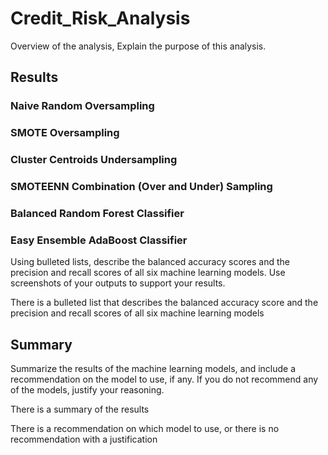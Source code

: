 # Credit_Risk_Analysis

Overview of the analysis, Explain the purpose of this analysis.

## Results

### Naive Random Oversampling

### SMOTE Oversampling

### Cluster Centroids Undersampling

### SMOTEENN Combination (Over and Under) Sampling

### Balanced Random Forest Classifier

### Easy Ensemble AdaBoost Classifier

Using bulleted lists, describe the balanced accuracy scores and the precision and recall scores of all six machine learning models. Use screenshots of your outputs to support your results.

There is a bulleted list that describes the balanced accuracy score and the precision and recall scores of all six machine learning models

## Summary

Summarize the results of the machine learning models, and include a recommendation on the model to use, if any. If you do not recommend any of the models, justify your reasoning.

There is a summary of the results

There is a recommendation on which model to use, or there is no recommendation with a justification
